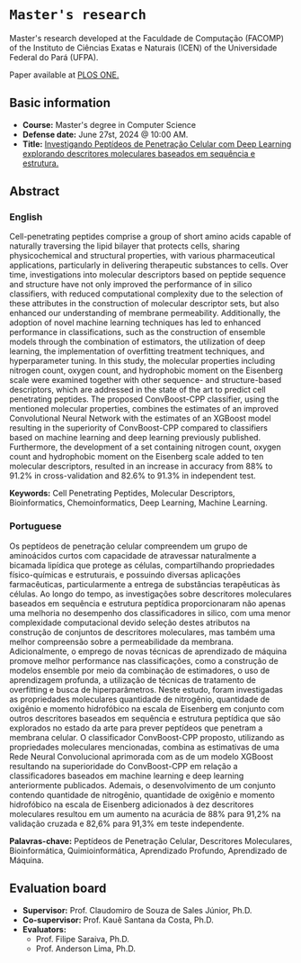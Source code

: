 # `Master's research`
Master's research developed at the Faculdade de Computação (FACOMP) of the Instituto de Ciências Exatas e Naturais (ICEN) of the Universidade Federal do Pará (UFPA).

Paper available at [PLOS ONE.](https://doi.org/10.1371/journal.pone.0305253)

## Basic information

- **Course:** Master's degree in Computer Science
- **Defense date:** June 27st, 2024 @ 10:00 AM.
- **Title:** [Investigando Peptídeos de Penetração Celular com Deep Learning explorando descritores moleculares baseados em sequência e estrutura.](https://drive.google.com/file/d/19fDxIjXqhp7hGfoHONxSpYryhZ3TI03F/view)

## Abstract

### English

Cell-penetrating peptides comprise a group of short amino acids capable of naturally traversing the lipid bilayer that protects cells, sharing physicochemical and structural properties, with various pharmaceutical applications, particularly in delivering therapeutic substances to cells. Over time, investigations into molecular descriptors based on peptide sequence and structure have not only improved the performance of in silico classifiers, with reduced computational complexity due to the selection of these attributes in the construction of molecular descriptor sets, but also enhanced our understanding of membrane permeability. Additionally, the adoption of novel machine learning techniques has led to enhanced performance in classifications, such as the construction of ensemble models through the combination of estimators, the utilization of deep learning, the implementation of overfitting treatment techniques, and hyperparameter tuning. In this study, the molecular properties including nitrogen count, oxygen count, and hydrophobic moment on the Eisenberg scale were examined together with other sequence- and structure-based descriptors, which are addressed in the state of the art to predict cell penetrating peptides. The proposed ConvBoost-CPP classifier, using the mentioned molecular properties, combines the estimates of an improved Convolutional Neural Network with the estimates of an XGBoost model resulting in the superiority of ConvBoost-CPP compared to classifiers based on machine learning and deep learning previously published. Furthermore, the development of a set containing nitrogen count, oxygen count and hydrophobic moment on the Eisenberg scale added to ten molecular descriptors, resulted in an increase in accuracy from 88% to 91.2% in cross-validation and 82.6% to 91.3% in independent test.

**Keywords:** Cell Penetrating Peptides, Molecular Descriptors, Bioinformatics, Chemoinformatics, Deep Learning, Machine Learning.
### Portuguese

Os peptídeos de penetração celular compreendem um grupo de aminoácidos curtos com capacidade de atravessar naturalmente a bicamada lipídica que protege as células, compartilhando propriedades físico-químicas e estruturais, e possuindo diversas aplicações farmacêuticas, particularmente a entrega de substâncias terapêuticas às células. Ao longo do tempo, as investigações sobre descritores moleculares baseados em sequência e estrutura peptídica proporcionaram não apenas uma melhoria no desempenho dos classificadores in silico, com uma menor complexidade computacional devido seleção destes atributos na construção de conjuntos de descritores moleculares, mas também uma melhor compreensão sobre a permeabilidade da membrana. Adicionalmente, o emprego de novas técnicas de aprendizado de máquina promove melhor performance nas classificações, como a construção de modelos ensemble por meio da combinação de estimadores, o uso de aprendizagem profunda, a utilização de técnicas de tratamento de overfitting e busca de hiperparâmetros. Neste estudo, foram investigadas as propriedades moleculares quantidade de nitrogênio, quantidade de oxigênio e momento hidrofóbico na escala de Eisenberg em conjunto com outros descritores baseados em sequência e estrutura peptídica que são explorados no estado da arte para prever peptídeos que penetram a membrana celular. O classificador ConvBoost-CPP proposto, utilizando as propriedades moleculares mencionadas, combina as estimativas de uma Rede Neural Convolucional aprimorada com as de um modelo XGBoost resultando na superioridade do ConvBoost-CPP em relação a classificadores baseados em machine learning e deep learning anteriormente publicados. Ademais, o desenvolvimento de um conjunto contendo quantidade de nitrogênio, quantidade de oxigênio e momento hidrofóbico na escala de Eisenberg adicionados à dez descritores moleculares resultou em um aumento na acurácia de 88% para 91,2% na validação cruzada e 82,6% para 91,3% em teste independente.

**Palavras-chave:** Peptídeos de Penetração Celular, Descritores Moleculares, Bioinformática, Quimioinformática, Aprendizado Profundo, Aprendizado de Máquina.

## Evaluation board

- **Supervisor:** Prof. Claudomiro de Souza de Sales Júnior, Ph.D.
- **Co-supervisor:** Prof. Kauê Santana da Costa, Ph.D.
- **Evaluators:**
  - Prof. Filipe Saraiva, Ph.D.
  - Prof. Anderson Lima, Ph.D.
